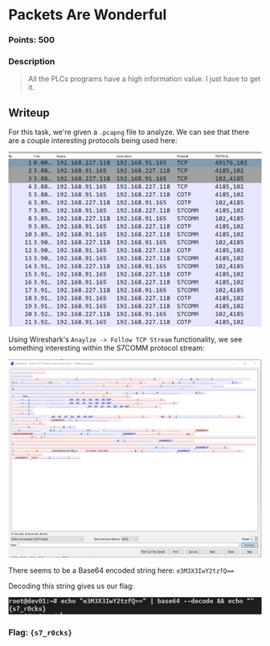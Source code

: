 # Packets Are Wonderful

### Points: 500

### Description
>All the PLCs programs have a high information value. I just have to get it.

## Writeup
For this task, we're given a `.pcapng` file to analyze. We can see that there are a couple interesting protocols being used here:

![Protocols](../images/paw1.PNG)

Using Wireshark's `Anaylze -> Follow TCP Stream` functionality, we see something interesting within the S7COMM protocol stream:

![Stream](../images/paw2.png)

There seems to be a Base64 encoded string here: `e3M3X3IwY2tzfQ==`

Decoding this string gives us our flag:

![Decode](../images/paw3.png)

### Flag: `{s7_r0cks}`